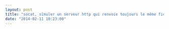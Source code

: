 ```yaml
---
layout: post
title: "socat, simuler un serveur http qui renvoie toujours le même fichier"
date: "2014-02-11 10:23:00"
---
```

<script src="https://pastebin.com/embed_js/Ds1TKCJ5"></script>

<div style="height: 0; overflow: hidden;">socat tcp listen reuseaddr fork example file serve</div>

